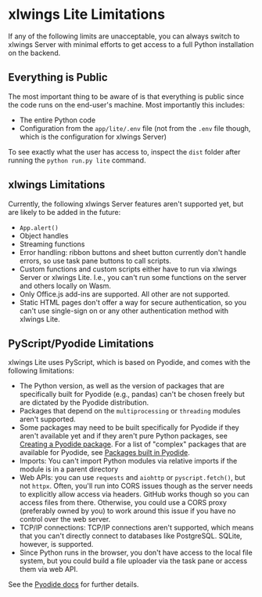 # xlwings Lite Limitations

If any of the following limits are unacceptable, you can always switch to xlwings Server with minimal efforts to get access to a full Python installation on the backend.

## Everything is Public

The most important thing to be aware of is that everything is public since the code runs on the end-user's machine. Most importantly this includes:

- The entire Python code
- Configuration from the `app/lite/.env` file (not from the `.env` file though, which is the configuration for xlwings Server)

To see exactly what the user has access to, inspect the `dist` folder after running the `python run.py lite` command.

## xlwings Limitations

Currently, the following xlwings Server features aren't supported yet, but are likely to be added in the future:

- `App.alert()`
- Object handles
- Streaming functions
- Error handling: ribbon buttons and sheet button currently don't handle errors, so use task pane buttons to call scripts.
- Custom functions and custom scripts either have to run via xlwings Server or xlwings Lite. I.e., you can't run some functions on the server and others locally on Wasm.
- Only Office.js add-ins are supported. All other [](integrations.md) are not supported.
- Static HTML pages don't offer a way for secure authentication, so you can't use single-sign on or any other authentication method with xlwings Lite.

## PyScript/Pyodide Limitations

xlwings Lite uses PyScript, which is based on Pyodide, and comes with the following limitations:

- The Python version, as well as the version of packages that are specifically built for Pyodide (e.g., pandas) can't be chosen freely but are dictated by the Pyodide distribution.
- Packages that depend on the `multiprocessing` or `threading` modules aren't supported.
- Some packages may need to be built specifically for Pyodide if they aren't available yet and if they aren't pure Python packages, see [Creating a Pyodide package](https://pyodide.org/en/stable/development/new-packages.html). For a list of "complex" packages that are available for Pyodide, see [Packages built in Pyodide](https://pyodide.org/en/stable/usage/packages-in-pyodide.html).
- Imports: You can't import Python modules via relative imports if the module is in a parent directory
- Web APIs: you can use `requests` and `aiohttp` or `pyscript.fetch()`, but not `httpx`. Often, you'll run into CORS issues though as the server needs to explicitly allow access via headers. GitHub works though so you can access files from there. Otherwise, you could use a CORS proxy (preferably owned by you) to work around this issue if you have no control over the web server.
- TCP/IP connections: TCP/IP connections aren't supported, which means that you can't directly connect to databases like PostgreSQL. SQLite, however, is supported.
- Since Python runs in the browser, you don't have access to the local file system, but you could build a file uploader via the task pane or access them via web API.

See the [Pyodide docs](https://pyodide.org/en/stable/usage/wasm-constraints.html) for further details.
